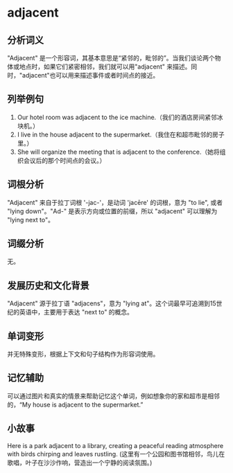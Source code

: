 # adjacent

## 分析词义

  

"Adjacent" 是一个形容词，其基本意思是“紧邻的，毗邻的”。当我们谈论两个物体或地点时，如果它们紧密相邻，我们就可以用"adjacent" 来描述。同时，"adjacent"也可以用来描述事件或者时间点的接近。

  

## 列举例句

  

1.  Our hotel room was adjacent to the ice machine.（我们的酒店房间紧邻冰块机。）
2.  I live in the house adjacent to the supermarket.（我住在和超市毗邻的房子里。）
3.  She will organize the meeting that is adjacent to the conference.（她将组织会议后的那个时间点的会议。）

  

## 词根分析

  

"Adjacent" 来自于拉丁词根 '-jac-'，是动词 'jacēre' 的词根，意为 "to lie", 或者 "lying down"。"Ad-" 是表示方向或位置的前缀，所以 "adjacent" 可以理解为 "lying next to"。

  

## 词缀分析

  

无。

  

## 发展历史和文化背景

  

"Adjacent" 源于拉丁语 "adjacens"，意为 "lying at"。这个词最早可追溯到15世纪的英语中，主要用于表达 "next to" 的概念。

  

## 单词变形

  

并无特殊变形，根据上下文和句子结构作为形容词使用。

  

## 记忆辅助

  

可以通过图片和真实的情景来帮助记忆这个单词，例如想象你的家和超市是相邻的，“My house is adjacent to the supermarket.”

  

## 小故事

  

Here is a park adjacent to a library, creating a peaceful reading atmosphere with birds chirping and leaves rustling. (这里有一个公园和图书馆相邻，鸟儿在歌唱，叶子在沙沙作响，营造出一个宁静的阅读氛围。)
